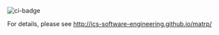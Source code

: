 ![ci-badge](https://github.com/uh-manoa-meteorites/nonprofit-project-template/workflows/ci-nonprofit-project-template/badge.svg)

For details, please see http://ics-software-engineering.github.io/matrp/
